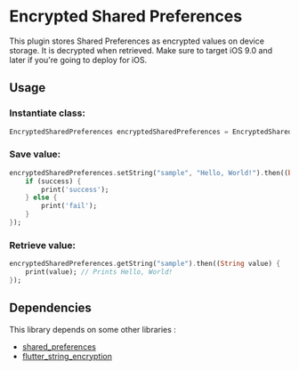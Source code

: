 # Encrypted Shared Preferences

This plugin stores Shared Preferences as encrypted values on device storage. It is decrypted when retrieved.
Make sure to target iOS 9.0 and later if you're going to deploy for iOS.

## Usage

### Instantiate class:
```dart
EncryptedSharedPreferences encryptedSharedPreferences = EncryptedSharedPreferences();
```

### Save value:
```dart
encryptedSharedPreferences.setString("sample", "Hello, World!").then((bool success) {
    if (success) {
        print('success');
    } else {
        print('fail');
    }
});
```

### Retrieve value:
```dart
encryptedSharedPreferences.getString("sample").then((String value) {
    print(value); // Prints Hello, World!
});
```

## Dependencies

This library depends on some other libraries :

* [shared_preferences](https://pub.dev/packages/shared_preferences)
* [flutter_string_encryption](https://pub.dev/packages/flutter_string_encryption)
